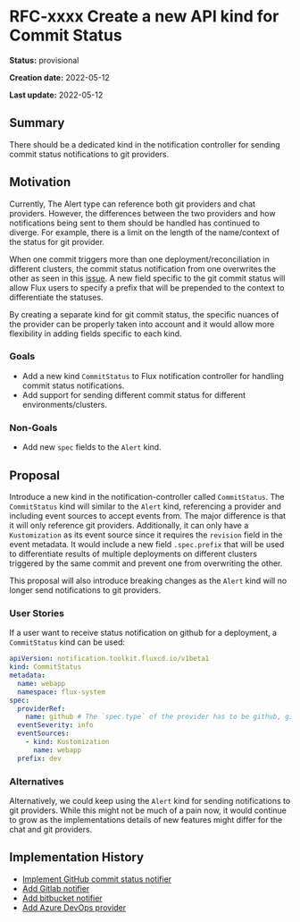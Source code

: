 
# RFC-xxxx Create a new API kind for Commit Status

**Status:** provisional

**Creation date:** 2022-05-12

**Last update:** 2022-05-12

## Summary

There should be a dedicated kind in the notification controller for sending commit status notifications to git providers.

## Motivation

Currently, The Alert type can reference both git providers and chat providers. However, the differences between the two providers and how notifications being sent to them should be handled has continued to diverge. 
For example, there is a limit on the length of the name/context of the status for git provider.

When one commit triggers more than one deployment/reconciliation in different clusters, the commit status notification from one overwrites the other as seen in this [issue](https://github.com/fluxcd/notification-controller/issues/195).
A new field specific to the git commit status will allow Flux users to specify a prefix that will be prepended to the context to differentiate the statuses.

By creating a separate kind for git commit status, the specific nuances of the provider can be properly taken into account and it would allow more flexibility in adding fields specific to each kind.

### Goals

- Add a new kind `CommitStatus` to Flux notification controller for handling commit status notifications.
- Add support for sending different commit status for different environments/clusters.

### Non-Goals

- Add new `spec` fields to the `Alert` kind.

## Proposal

Introduce a new kind in the notification-controller called `CommitStatus`.
The `CommitStatus` kind will similar to the `Alert` kind, referencing a provider and including event sources to accept events from. The major difference is that it will only reference git providers. Additionally, it can only have a `Kustomization` as its event source since it requires the `revision` field in the event metadata.
It would include a new field `.spec.prefix` that will be used to differentiate results of multiple deployments on different clusters triggered by the same commit and prevent one from overwriting the other.

This proposal will also introduce breaking changes as the `Alert` kind will no longer send notifications to git providers.

### User Stories

If a user want to receive status notification on github for a deployment, a `CommitStatus` kind can be used:

```yaml
apiVersion: notification.toolkit.fluxcd.io/v1beta1
kind: CommitStatus
metadata:
  name: webapp
  namespace: flux-system
spec:
  providerRef:
    name: github # The `spec.type` of the provider has to be github, gitlab, or bitbucket
  eventSeverity: info
  eventSources:
    - kind: Kustomization
      name: webapp
  prefix: dev
```

### Alternatives

Alternatively, we could keep using the `Alert` kind for sending notifications to git providers. While this might not be much of a pain now, it would continue to grow as the implementations details of new features might differ for the chat and git providers.

## Implementation History

- [Implement GitHub commit status notifier](https://github.com/fluxcd/notification-controller/pull/27)
- [Add Gitlab notifier](https://github.com/fluxcd/notification-controller/pull/43)
- [Add bitbucket notifier](https://github.com/fluxcd/notification-controller/pull/73)
- [Add Azure DevOps provider](https://github.com/fluxcd/notification-controller/pull/86)

